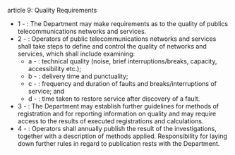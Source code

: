 article 9: Quality Requirements

<ul>
			<li>1 - : The Department may make requirements as to the quality of publics telecommunications networks and services.<ul>
			</ul></li>			<li>2 - : Operators of public telecommunications networks and services shall take steps to define and control the quality of networks and services, which shall include examining:<ul>
						<li>a - : technical quality (noise, brief interruptions&#x2F;breaks, capacity, accessibility etc.);<ul>
						</ul></li>						<li>b - : delivery time and punctuality;<ul>
						</ul></li>						<li>c - : frequency and duration of faults and breaks&#x2F;interruptions of service; and<ul>
						</ul></li>						<li>d - : time taken to restore service after discovery of a fault.<ul>
						</ul></li>			</ul></li>			<li>3 - : The Department may establish further guidelines for methods of registration and for reporting information on quality and may require access to the results of executed registrations and calculations.<ul>
			</ul></li>			<li>4 - : Operators shall annually publish the result of the investigations, together with a description of methods applied. Responsibility for laying down further rules in regard to publication rests with the Department.<ul>
			</ul></li></ul>